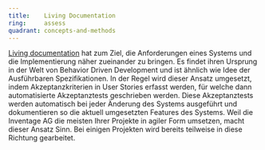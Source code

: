 ```yaml
---
title:    Living Documentation  
ring:     assess  
quadrant: concepts-and-methods
---
```


[Living documentation][living-documentation] hat zum Ziel, die Anforderungen eines Systems und die Implementierung näher zueinander zu bringen.
Es findet ihren Ursprung in der Welt von Behavior Driven Development und ist ähnlich wie Idee der Ausführbaren
Spezifikationen. In der Regel wird dieser Ansatz umgesetzt, indem Akzeptanzkriterien in User Stories erfasst werden, für
welche dann automatisierte Akzeptanztests geschrieben werden. Diese Akzeptanztests werden automatisch bei jeder Änderung
des Systems ausgeführt und dokumentieren so die aktuell umgesetzten Features des Systems. Weil die Inventage AG die
meisten Ihrer Projekte in agiler Form umsetzen, macht dieser Ansatz Sinn. Bei einigen Projekten wird bereits teilweise
in diese Richtung gearbeitet.

[living-documentation]: https://medium.com/geekculture/living-documentation-brief-history-and-evolution-of-the-concept-4492fafb5d7
